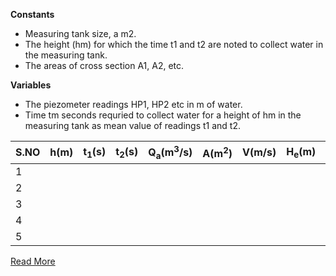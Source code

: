 **Constants**
- Measuring tank size, a m2. 
- The height (hm) for which the time t1 and t2 are noted to collect water in the measuring tank.
- The areas of cross section A1, A2, etc.

**Variables** 

- The piezometer readings HP1, HP2 etc in m of water. 
- Time tm seconds requried to collect water for a height of hm in the measuring tank as mean value of readings t1 and t2.

|S.NO|h(m)|t<sub>1</sub>(s)|t<sub>2</sub>(s)|Q<sub>a</sub>(m<sup>3</sup>/s)|A(m<sup>2</sup>)|V(m/s)|H<sub>e</sub>(m)|H<sub>p</sub>(m)|Total|
|----|----|----|----|----|----|----|----|----|----|
| 1  |    |    |    |    |    |    |    |    |    |
| 2  |    |    |    |    |    |    |    |    |    |
| 3  |    |    |    |    |    |    |    |    |    |
| 4  |    |    |    |    |    |    |    |    |    |
| 5  |    |    |    |    |    |    |    |    |    |

[Read More](docs/1.Bernoullis_experiment.pdf)
